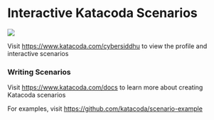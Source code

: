 # Interactive Katacoda Scenarios

[![](http://shields.katacoda.com/katacoda/cybersiddhu/count.svg)](https://www.katacoda.com/cybersiddhu "Get your profile on Katacoda.com")

Visit https://www.katacoda.com/cybersiddhu to view the profile and interactive scenarios

### Writing Scenarios
Visit https://www.katacoda.com/docs to learn more about creating Katacoda scenarios

For examples, visit https://github.com/katacoda/scenario-example
